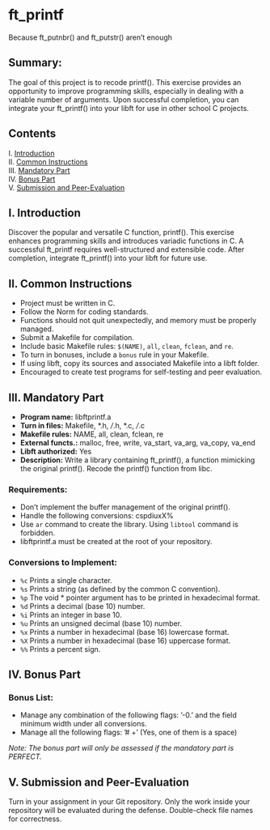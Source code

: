 # ft_printf
Because ft_putnbr() and ft_putstr() aren’t enough

## Summary:
The goal of this project is to recode printf(). This exercise provides an opportunity to improve programming skills, especially in dealing with a variable number of arguments. Upon successful completion, you can integrate your ft_printf() into your libft for use in other school C projects.

## Contents
I. [Introduction](#introduction)  
II. [Common Instructions](#common-instructions)  
III. [Mandatory Part](#mandatory-part)  
IV. [Bonus Part](#bonus-part)  
V. [Submission and Peer-Evaluation](#submission-and-peer-evaluation)

## I. Introduction
Discover the popular and versatile C function, printf(). This exercise enhances programming skills and introduces variadic functions in C. A successful ft_printf requires well-structured and extensible code. After completion, integrate ft_printf() into your libft for future use.

## II. Common Instructions
- Project must be written in C.
- Follow the Norm for coding standards.
- Functions should not quit unexpectedly, and memory must be properly managed.
- Submit a Makefile for compilation.
- Include basic Makefile rules: `$(NAME)`, `all`, `clean`, `fclean`, and `re`.
- To turn in bonuses, include a `bonus` rule in your Makefile.
- If using libft, copy its sources and associated Makefile into a libft folder.
- Encouraged to create test programs for self-testing and peer evaluation.

## III. Mandatory Part
- **Program name:** libftprintf.a
- **Turn in files:** Makefile, *.h, */*.h, *.c, */*.c
- **Makefile rules:** NAME, all, clean, fclean, re
- **External functs.:** malloc, free, write, va_start, va_arg, va_copy, va_end
- **Libft authorized:** Yes
- **Description:** Write a library containing ft_printf(), a function mimicking the original printf(). Recode the printf() function from libc.

### Requirements:
- Don’t implement the buffer management of the original printf().
- Handle the following conversions: cspdiuxX%
- Use `ar` command to create the library. Using `libtool` command is forbidden.
- libftprintf.a must be created at the root of your repository.

### Conversions to Implement:
- `%c` Prints a single character.
- `%s` Prints a string (as defined by the common C convention).
- `%p` The void * pointer argument has to be printed in hexadecimal format.
- `%d` Prints a decimal (base 10) number.
- `%i` Prints an integer in base 10.
- `%u` Prints an unsigned decimal (base 10) number.
- `%x` Prints a number in hexadecimal (base 16) lowercase format.
- `%X` Prints a number in hexadecimal (base 16) uppercase format.
- `%%` Prints a percent sign.

## IV. Bonus Part
### Bonus List:
- Manage any combination of the following flags: ’-0.’ and the field minimum width under all conversions.
- Manage all the following flags: ’# +’ (Yes, one of them is a space)

*Note: The bonus part will only be assessed if the mandatory part is PERFECT.*

## V. Submission and Peer-Evaluation
Turn in your assignment in your Git repository. Only the work inside your repository will be evaluated during the defense. Double-check file names for correctness.
